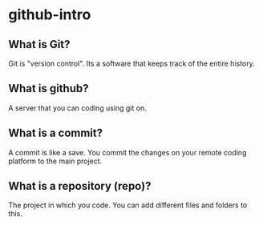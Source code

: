 # github-intro

## What is Git?
Git is "version control". Its a software that keeps track of the entire history.

## What is github?
A server that you can coding using git on. 

## What is a commit?
A commit is like a save. You commit the changes on your remote coding platform to the main project. 

## What is a repository (repo)?
The project in which you code. You can add different files and folders to this. 
